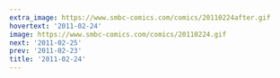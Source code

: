 ```yaml
---
extra_image: https://www.smbc-comics.com/comics/20110224after.gif
hovertext: '2011-02-24'
image: https://www.smbc-comics.com/comics/20110224.gif
next: '2011-02-25'
prev: '2011-02-23'
title: '2011-02-24'
---
```

